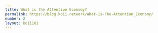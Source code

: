 ```yaml
---
title: What is the Attention Economy? 
permalink: https://blog.koii.network/What-Is-The-Attention_Economy/
number: 2
layout: koii101
---
```

